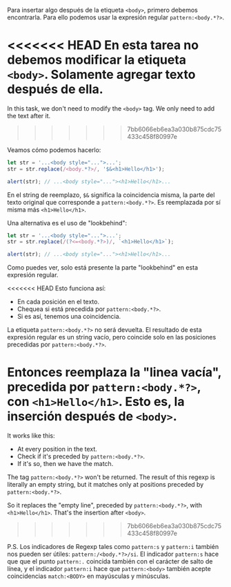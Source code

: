 Para insertar algo después de la etiqueta `<body>`, primero debemos encontrarla. Para ello  podemos usar la expresión regular `pattern:<body.*?>`.

<<<<<<< HEAD
En esta tarea no debemos modificar la etiqueta `<body>`. Solamente agregar texto después de ella.
=======
In this task, we don't need to modify the `<body>` tag. We only need to add the text after it.
>>>>>>> 7bb6066eb6ea3a030b875cdc75433c458f80997e

Veamos cómo podemos hacerlo:

```js run
let str = '...<body style="...">...';
str = str.replace(/<body.*?>/, '$&<h1>Hello</h1>');

alert(str); // ...<body style="..."><h1>Hello</h1>...
```

En el string de reemplazo, `$&` significa la coincidencia misma, la parte del texto original que corresponde a `pattern:<body.*?>`. Es reemplazada por sí misma más `<h1>Hello</h1>`.

Una alternativa es el uso de "lookbehind":

```js run
let str = '...<body style="...">...';
str = str.replace(/(?<=<body.*?>)/, `<h1>Hello</h1>`);

alert(str); // ...<body style="..."><h1>Hello</h1>...
```

Como puedes ver, solo está presente la parte "lookbehind" en esta expresión regular.

<<<<<<< HEAD
Esto funciona así:
- En cada posición en el texto.
- Chequea si está precedida por `pattern:<body.*?>`.
- Si es así, tenemos una coincidencia.

La etiqueta `pattern:<body.*?>` no será devuelta. El resultado de esta expresión regular es un string vacío, pero coincide solo en las posiciones precedidas por `pattern:<body.*?>`.

Entonces reemplaza la "linea vacía", precedida por `pattern:<body.*?>`, con `<h1>Hello</h1>`. Esto es, la inserción después de `<body>`.
=======
It works like this:
- At every position in the text.
- Check if it's preceded by `pattern:<body.*?>`.
- If it's so, then we have the match.

The tag `pattern:<body.*?>` won't be returned. The result of this regexp is literally an empty string, but it matches only at positions preceded by `pattern:<body.*?>`.

So it replaces the "empty line", preceded by `pattern:<body.*?>`, with `<h1>Hello</h1>`. That's the insertion after `<body>`.
>>>>>>> 7bb6066eb6ea3a030b875cdc75433c458f80997e

P.S. Los indicadores de Regexp tales como `pattern:s` y `pattern:i` también nos pueden ser útiles: `pattern:/<body.*?>/si`. El indicador `pattern:s` hace que que el punto `pattern:.` coincida también con el carácter de salto de línea, y el indicador `pattern:i` hace que `pattern:<body>` también acepte coincidencias `match:<BODY>` en mayúsculas y minúsculas.

